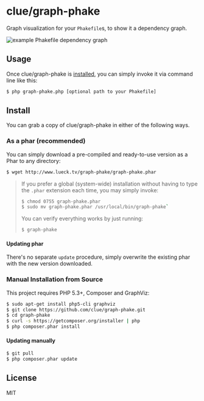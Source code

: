 # clue/graph-phake

Graph visualization for your `Phakefile`s, to show it a dependency graph.

![example Phakefile dependency graph](http://www.lueck.tv/graph-phake/graph-phake.svg)

## Usage

Once clue/graph-phake is [installed](#install), you can simply invoke it via command line like this:

```bash
$ php graph-phake.php [optional path to your Phakefile]
```

## Install

You can grab a copy of clue/graph-phake in either of the following ways.

### As a phar (recommended)

You can simply download a pre-compiled and ready-to-use version as a Phar
to any directory:

```bash
$ wget http://www.lueck.tv/graph-phake/graph-phake.phar
```


> If you prefer a global (system-wide) installation without having to type the `.phar` extension
each time, you may simply invoke:
> 
> ```bash
> $ chmod 0755 graph-phake.phar
> $ sudo mv graph-phake.phar /usr/local/bin/graph-phake`
> ```
>
> You can verify everything works by just running:
> 
> ```bash
> $ graph-phake
> ```

#### Updating phar

There's no separate `update` procedure, simply overwrite the existing phar with the new version downloaded.

### Manual Installation from Source

This project requires PHP 5.3+, Composer and GraphViz:

```bash
$ sudo apt-get install php5-cli graphviz
$ git clone https://github.com/clue/graph-phake.git
$ cd graph-phake
$ curl -s https://getcomposer.org/installer | php
$ php composer.phar install
```

#### Updating manually
```bash
$ git pull
$ php composer.phar update
```

## License

MIT
